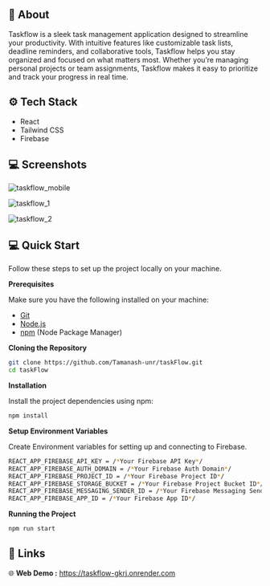 ## 📝 About

Taskflow is a sleek task management application designed to streamline your productivity. With intuitive features like customizable task lists, deadline reminders, and collaborative tools, Taskflow helps you stay organized and focused on what matters most. Whether you’re managing personal projects or team assignments, Taskflow makes it easy to prioritize and track your progress in real time.

## ⚙️ Tech Stack

- React
- Tailwind CSS
- Firebase

## 💻 Screenshots
![taskflow_mobile](https://github.com/user-attachments/assets/c24760af-6220-4f27-b5d0-5cae8795a158)

![taskflow_1](https://github.com/user-attachments/assets/527da40b-02c5-4418-abb2-a21d2db09fd4)

![taskflow_2](https://github.com/user-attachments/assets/60c9cba2-2fed-4df4-83f3-498ea9b7e61c)

## :computer: Quick Start

Follow these steps to set up the project locally on your machine.

**Prerequisites**

Make sure you have the following installed on your machine:

- [Git](https://git-scm.com/)
- [Node.js](https://nodejs.org/en)
- [npm](https://www.npmjs.com/) (Node Package Manager)

**Cloning the Repository**

```bash
git clone https://github.com/Tamanash-unr/taskFlow.git
cd taskFlow
```
**Installation**

Install the project dependencies using npm:

```bash
npm install
```
**Setup Environment Variables**

Create Environment variables for setting up and connecting to Firebase.

```bash
REACT_APP_FIREBASE_API_KEY = /*Your Firebase API Key*/
REACT_APP_FIREBASE_AUTH_DOMAIN = /*Your Firebase Auth Domain*/
REACT_APP_FIREBASE_PROJECT_ID = /*Your Firebase Project ID*/
REACT_APP_FIREBASE_STORAGE_BUCKET = /*Your Firebase Project Bucket ID*/
REACT_APP_FIREBASE_MESSAGING_SENDER_ID = /*Your Firebase Messaging Sender ID*/
REACT_APP_FIREBASE_APP_ID = /*Your Firebase App ID*/
```

**Running the Project**

```bash
npm run start
```
## 🔗 Links
:globe_with_meridians: **Web Demo :** https://taskflow-gkrj.onrender.com
